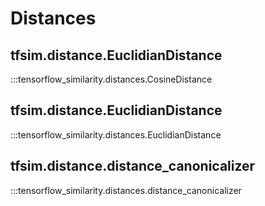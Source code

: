 # Distances

## tfsim.distance.EuclidianDistance

:::tensorflow_similarity.distances.CosineDistance

## tfsim.distance.EuclidianDistance

:::tensorflow_similarity.distances.EuclidianDistance

## tfsim.distance.distance_canonicalizer

:::tensorflow_similarity.distances.distance_canonicalizer
